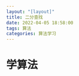 ```yaml
---
layout: "[layout]"
title: 二分查找
date: 2022-04-05 18:58:00
tags: 算法
categories: 算法学习
---
```


<h1>学算法</h1>
